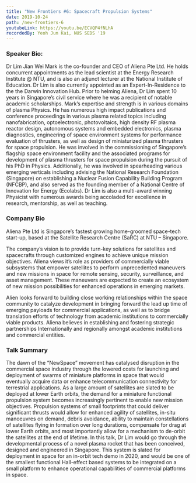 ```yaml
---
title: "New Frontiers #6: Spacecraft Propulsion Systems"
date: 2019-10-24
path: /new-frontiers-6
youtubeLink: https://youtu.be/ECVQP4fNLhA
recordedBy: Yeoh Jun Kai, NUS SEDS '19
---
```


### Speaker Bio:

Dr Lim Jian Wei Mark is the co-founder and CEO of Aliena Pte Ltd. He holds concurrent appointments as the lead scientist at the Energy Research Institute @ NTU, and is also an adjunct lecturer at the National Institute of Education. Dr Lim is also currently appointed as an Expert-In-Residence to the the Darwin Innovation Hub. Prior to helming Aliena, Dr Lim spent 10 years in Singapore’s civil service where he was a recipient of notable academic scholarships. Mark’s expertise and strength is in various domains of plasma Physics. He has numerous high impact publications and conference proceedings in various plasma related topics including nanofabrication, optoelectronic, photovoltaics, high density RF plasma reactor design, autonomous systems and embedded electronics, plasma diagnostics, engineering of space environment systems for performance evaluation of thrusters, as well as design of miniaturized plasma thrusters for space propulsion. He was involved in the commissioning of Singapore’s flagship space environment facility and the associated programs for development of plasma thrusters for space propulsion during the pursuit of his PhD in Physics. Additionally, he was involved in spearheading various emerging verticals including advising the National Research Foundation (Singapore) on establishing a Nuclear Fusion Capability Building Program (NFCBP), and also served as the founding member of a National Centre of Innovation for Energy (Ecolabs). Dr Lim is also a multi-award winning Physicist with numerous awards being accoladed for excellence in research, mentorship, as well as teaching.

### Company Bio

Aliena Pte Ltd is Singapore’s fastest growing home-groomed space-tech start-up, based at the Satellite Research Centre (SaRC) at NTU – Singapore.

The company’s vision is to provide turn-key solutions for satellites and spacecrafts through customized engines to achieve unique mission objectives. Aliena views it’s role as providers of commercially viable subsystems that empower satellites to perform unprecedented maneuvers and new missions in space for remote sensing, security, surveillance, and asset management. These maneuvers are expected to create an ecosystem of new mission possibilities for enhanced operations in emerging markets.

Alien looks forward to building close working relationships within the space community to catalyze development in bringing forward the lead up time of emerging payloads for commercial applications, as well as to bridge translation efforts of technology from academic institutions to commercially viable products. Aliena believes in establishing and fostering strategic partnerships Internationally and regionally amongst academic institutions and commercial entities.

### Talk Summary

The dawn of the “NewSpace” movement has catalysed disruption in the commercial space industry through the lowered costs for launching and deployment of swarms of miniature platforms in space that would eventually acquire data or enhance telecommunication connectivity for terrestrial applications. As a large amount of satellites are slated to be deployed at lower Earth orbits, the demand for a miniature functional propulsion system becomes increasingly pertinent to enable new mission objectives. Propulsion systems of small footprints that could deliver significant thrusts would allow for enhanced agility of satellites, in-situ manoeuvres on demand, debris avoidance, ability to maintain constellations of satellites flying in formation over long durations, compensate for drag at lower Earth orbits, and most importantly allow for a mechanism to de-orbit the satellites at the end of lifetime. In this talk, Dr Lim would go through the developmental process of a novel plasma rocket that has been conceived, designed and engineered in Singapore. This system is slated for deployment in space for an in-orbit tech demo in 2020, and would be one of the smallest functional Hall-effect based systems to be integrated on a small platform to enhance operational capabilities of commercial platforms in space.